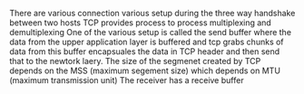 There are various connection various setup during the three way handshake between two hosts
TCP provides process to process multiplexing and demultiplexing 
One of the various setup is called the send buffer where the data from the upper application layer is buffered and tcp grabs chunks of data from this buffer encapsuales the data in TCP header and then send that to the newtork laery. The size of the segmenet created by TCP depends on the MSS (maximum segement size) which depends on MTU (maximum transmission unit)
The receiver has a receive buffer 
